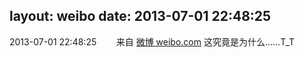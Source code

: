 layout: weibo
date: 2013-07-01 22:48:25
---
<meta name="referrer" content="no-referrer" />

2013-07-01 22:48:25  &nbsp;&nbsp;&nbsp;&nbsp;&nbsp;&nbsp; 来自 <a href="http://weibo.com/" rel="nofollow">微博 weibo.com</a>
这究竟是为什么……T_T ​​​
